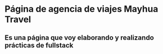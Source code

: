 # Página de agencia de viajes Mayhua Travel
## Es una página que voy elaborando y realizando prácticas de fullstack